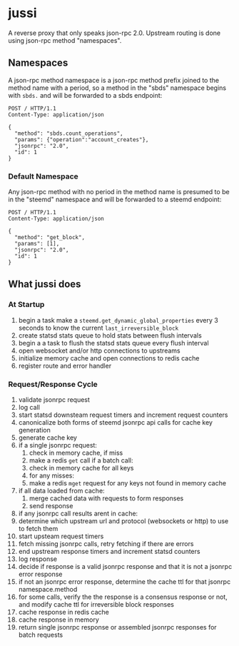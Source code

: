 # jussi

A reverse proxy that only speaks json-rpc 2.0. Upstream routing is done using json-rpc method "namespaces".

## Namespaces
A json-rpc method namespace is a json-rpc method prefix joined to the method name with a period, so a method in the "sbds" namespace begins with `sbds.` and will be forwarded to a sbds endpoint:
```
POST / HTTP/1.1
Content-Type: application/json

{
  "method": "sbds.count_operations",
  "params": {"operation":"account_creates"},
  "jsonrpc": "2.0",
  "id": 1
}
```

### Default Namespace
Any json-rpc method with no period in the method name is presumed to be in the "steemd" namespace and will be forwarded to a steemd endpoint:

```
POST / HTTP/1.1
Content-Type: application/json

{
  "method": "get_block",
  "params": [1],
  "jsonrpc": "2.0",
  "id": 1
}
```

## What jussi does
### At Startup
1. begin a task make a `steemd.get_dynamic_global_properties` every 3 seconds to know the current `last_irreversible_block`
1. create statsd stats queue to hold stats between flush intervals
1. begin a a task to flush the statsd stats queue every flush interval
1. open websocket and/or http connections to upstreams
1. initialize memory cache and open connections to redis cache
1. register route and error handler


### Request/Response Cycle

1. validate jsonrpc request
1. log call
1. start statsd downsteam request timers and increment request counters
1. canonicalize both forms of steemd jsonrpc api calls for cache key generation
1. generate cache key
1. if a single jsonrpc request:
   1. check in memory cache, if miss
   1. make a redis `get` call
   if a batch call:
   1. check in memory cache for all keys
   1. for any misses:
     1. make a redis `mget` request for any keys not found in memory cache
1. if all data loaded from cache:
   1. merge cached data with requests to form responses
   1. send response
1. if any jsonrpc call results arent in cache:
  1. determine which upstream url and protocol (websockets or http) to use to fetch them
1. start upsteam request timers
1. fetch missing jsonrpc calls, retry fetching if there are errors
1. end upstream response timers and increment statsd counters
1. log response
1. decide if response is a valid jsonrpc response and that it is not a jsonrpc error response
1. if not an jsonrpc error response, determine the cache ttl for that jsonrpc namespace.method
1. for some calls, verify the the response is a consensus response or not, and modify cache ttl for irreversible block responses
1. cache response in redis cache
1. cache response in memory
1. return single jsonrpc response or assembled jsonrpc responses for batch requests
